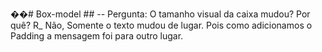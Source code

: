 ��#   B o x - m o d e l 
 ##
-- Pergunta: O tamanho visual da caixa mudou? Por quê?
R_ Não, Somente o texto mudou de lugar. Pois como adicionamos o Padding a mensagem foi para outro lugar. 
